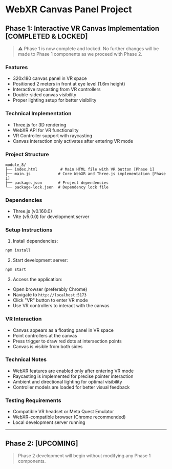 # WebXR Canvas Panel Project

## Phase 1: Interactive VR Canvas Implementation [COMPLETED & LOCKED]
> ⚠️ Phase 1 is now complete and locked. No further changes will be made to Phase 1 components as we proceed with Phase 2.

### Features
- 320x180 canvas panel in VR space
- Positioned 2 meters in front at eye level (1.6m height)
- Interactive raycasting from VR controllers
- Double-sided canvas visibility
- Proper lighting setup for better visibility

### Technical Implementation
- Three.js for 3D rendering
- WebXR API for VR functionality
- VR Controller support with raycasting
- Canvas interaction only activates after entering VR mode

### Project Structure
```
module_8/
├── index.html          # Main HTML file with VR button [Phase 1]
├── main.js            # Core WebXR and Three.js implementation [Phase 1]
├── package.json       # Project dependencies
└── package-lock.json  # Dependency lock file
```

### Dependencies
- Three.js (v0.160.0)
- Vite (v5.0.0) for development server

### Setup Instructions
1. Install dependencies:
```bash
npm install
```

2. Start development server:
```bash
npm start
```

3. Access the application:
- Open browser (preferably Chrome)
- Navigate to `http://localhost:5173`
- Click "VR" button to enter VR mode
- Use VR controllers to interact with the canvas

### VR Interaction
- Canvas appears as a floating panel in VR space
- Point controllers at the canvas
- Press trigger to draw red dots at intersection points
- Canvas is visible from both sides

### Technical Notes
- WebXR features are enabled only after entering VR mode
- Raycasting is implemented for precise pointer interaction
- Ambient and directional lighting for optimal visibility
- Controller models are loaded for better visual feedback

### Testing Requirements
- Compatible VR headset or Meta Quest Emulator
- WebXR-compatible browser (Chrome recommended)
- Local development server running

---

## Phase 2: [UPCOMING]
> Phase 2 development will begin without modifying any Phase 1 components. 